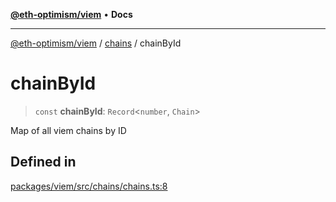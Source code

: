 [**@eth-optimism/viem**](../../README.md) • **Docs**

***

[@eth-optimism/viem](../../README.md) / [chains](../README.md) / chainById

# chainById

> `const` **chainById**: `Record`\<`number`, `Chain`\>

Map of all viem chains by ID

## Defined in

[packages/viem/src/chains/chains.ts:8](https://github.com/ethereum-optimism/ecosystem/blob/8c0ceae82d8e909c0d00b4601d7c7276090774cc/packages/viem/src/chains/chains.ts#L8)
